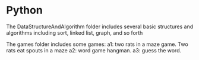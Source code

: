# Python

The DataStructureAndAlgorithm folder includes several basic structures and algorithms including sort, linked list, graph, and so forth

The games folder includes some games:
a1: two rats in a maze game. Two rats eat spouts in a maze
a2: word game hangman. 
a3: guess the word.
